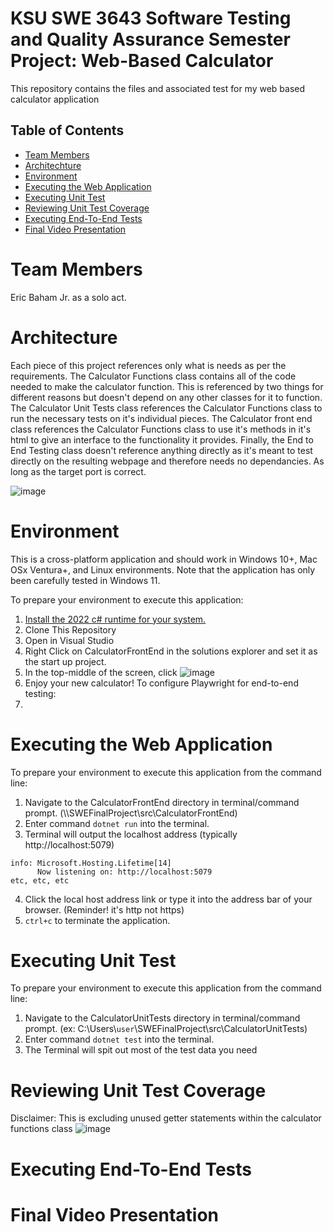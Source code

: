# KSU SWE 3643 Software Testing and Quality Assurance Semester Project: Web-Based Calculator
This repository contains the files and associated test for my web based calculator application

## Table of Contents
- [Team Members](#team-members )
- [Architechture](#architecture)
- [Environment](#environment)
- [Executing the Web Application](#executing-the-web-application )
- [Executing Unit Test](#executing-unit-test )
- [Reviewing Unit Test Coverage](#reviewing-unit-test-coverage )
- [Executing End-To-End Tests](#executing-end-to-end-tests )
- [Final Video Presentation ](#final-video-presentation )

# Team Members
Eric Baham Jr. as a solo act.

# Architecture
Each piece of this project references only what is needs as per the requirements. The Calculator Functions class contains all of the code needed to make the calculator function. This is referenced by two things for different reasons but doesn't depend on any other classes for it to function. The Calculator Unit Tests class references the Calculator Functions class to run the necessary tests on it's individual pieces. The Calculator front end class references the Calculator Functions class to use it's methods in it's html to give an interface to the functionality it provides. Finally, the End to End Testing class doesn't reference anything directly as it's meant to test directly on the resulting webpage and therefore needs no dependancies. As long as the target port is correct.

![image](https://github.com/EBahamJr/SWEFinalProject/assets/40864286/97f09eab-c548-4eb1-b5c6-8eeb6eceb660)


# Environment
This is a cross-platform application and should work in Windows 10+, Mac OSx Ventura+, and Linux environments. Note that the application has only been carefully tested in Windows 11.

To prepare your environment to execute this application:
 1. [Install the 2022 c# runtime for your system.](https://visualstudio.microsoft.com/downloads/)
 2. Clone This Repository
 3. Open in Visual Studio
 4. Right Click on CalculatorFrontEnd in the solutions explorer and set it as the start up project.
 5. In the top-middle of the screen, click ![image](https://github.com/EBahamJr/SWEFinalProject/assets/40864286/eb18b86f-717d-4fb6-8a24-f9aa0fe9733d)
 6. Enjoy your new calculator!
To configure Playwright for end-to-end testing:
  1. 

# Executing the Web Application
To prepare your environment to execute this application from the command line:
 1. Navigate to the CalculatorFrontEnd directory in terminal/command prompt. (\\\\SWEFinalProject\src\CalculatorFrontEnd)
 2. Enter command `dotnet run` into the terminal.
 3. Terminal will output the localhost address (typically http://localhost:5079)
```
info: Microsoft.Hosting.Lifetime[14]
      Now listening on: http://localhost:5079
etc, etc, etc
```
 4. Click the local host address link or type it into the address bar of your browser. (Reminder! it's http not https)
 6. `ctrl+c` to terminate the application.

# Executing Unit Test
To prepare your environment to execute this application from the command line:
 1. Navigate to the CalculatorUnitTests directory in terminal/command prompt. (ex: C:\Users\\`user`\\SWEFinalProject\src\CalculatorUnitTests)
 2. Enter command `dotnet test` into the terminal.
 6. The Terminal will spit out most of the test data you need

# Reviewing Unit Test Coverage
Disclaimer: This is excluding unused getter statements within the calculator functions class
![image](https://github.com/EBahamJr/SWEFinalProject/assets/40864286/5f5b364c-9beb-4bc8-af6e-eeb641149ec6)

# Executing End-To-End Tests


# Final Video Presentation

